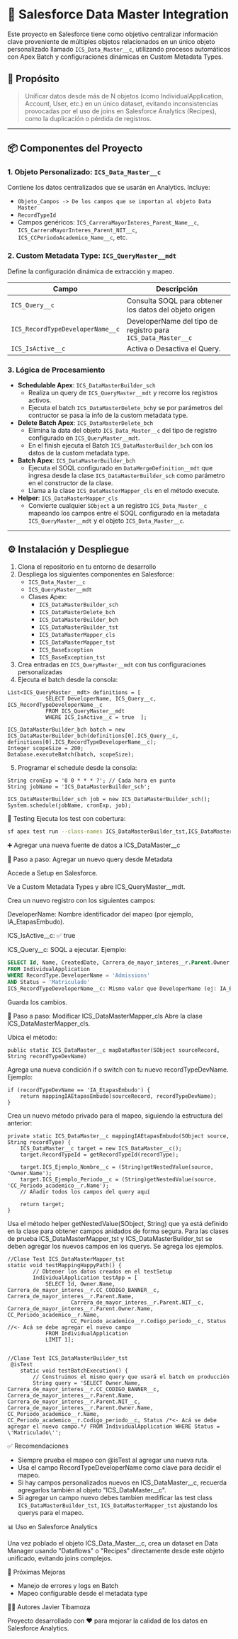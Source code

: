 # 🔄 Salesforce Data Master Integration

Este proyecto en Salesforce tiene como objetivo centralizar información clave proveniente de múltiples objetos relacionados en un único objeto personalizado llamado `ICS_Data_Master__c`, utilizando procesos automáticos con Apex Batch y configuraciones dinámicas en Custom Metadata Types.

## 🧩 Propósito

> Unificar datos desde más de N objetos (como IndividualApplication, Account, User, etc.) en un único dataset, evitando inconsistencias provocadas por el uso de joins en Salesforce Analytics (Recipes), como la duplicación o pérdida de registros.

---

## 📦 Componentes del Proyecto

### 1. Objeto Personalizado: `ICS_Data_Master__c`
Contiene los datos centralizados que se usarán en Analytics. Incluye:
- `Objeto_Campos -> De los campos que se importan al objeto Data Master`
- `RecordTypeId`
- Campos genéricos: `ICS_CarreraMayorInteres_Parent_Name__c`, `ICS_CarreraMayorInteres_Parent_NIT__c`, `ICS_CCPeriodoAcademico_Name__c`, etc.

### 2. Custom Metadata Type: `ICS_QueryMaster__mdt`
Define la configuración dinámica de extracción y mapeo.

| Campo | Descripción |
|-------|-------------|
| `ICS_Query__c` | Consulta SOQL para obtener los datos del objeto origen |
| `ICS_RecordTypeDeveloperName__c` | DeveloperName del tipo de registro para `ICS_Data_Master__c` |
| `ICS_IsActive__c` | Activa o Desactiva el Query. |

### 3. Lógica de Procesamiento

- **Schedulable Apex**: `ICS_DataMasterBuilder_sch`
    - Realiza un query de `ICS_QueryMaster__mdt` y recorre los registros activos.
    - Ejecuta el batch `ICS_DataMasterDelete_bch`y se por parámetros del contructor se pasa la info de la custom metadata type.
- **Delete Batch Apex**: `ICS_DataMasterDelete_bch`
    - Elimina la data del objeto `ICS_Data_Master__c` del tipo de registro configurado en `ICS_QueryMaster__mdt`.
    - En el finish ejecuta el Batch `ICS_DataMasterBuilder_bch` con los datos de la custom metadata type.
- **Batch Apex**: `ICS_DataMasterBuilder_bch`
    - Ejecuta el SOQL configurado en `DataMergeDefinition__mdt` que ingresa desde la clase `ICS_DataMasterBuilder_sch` como parámetro en el constructor de la clase.
    - Llama a la clase `ICS_DataMasterMapper_cls` en el método execute.
- **Helper**: `ICS_DataMasterMapper_cls`
    - Convierte cualquier `SObject` a un registro `ICS_Data_Master__c` mapeando los campos entre el SOQL configurado en la metadata `ICS_QueryMaster__mdt` y el objeto `ICS_Data_Master__c`.

---

## ⚙️ Instalación y Despliegue

1. Clona el repositorio en tu entorno de desarrollo
2. Despliega los siguientes componentes en Salesforce:
   - `ICS_Data_Master__c`
   - `ICS_QueryMaster__mdt`
   - Clases Apex:
     - `ICS_DataMasterBuilder_sch`
     - `ICS_DataMasterDelete_bch`
     - `ICS_DataMasterBuilder_bch`
     - `ICS_DataMasterBuilder_tst`
     - `ICS_DataMasterMapper_cls`
     - `ICS_DataMasterMapper_tst`
     - `ICS_BaseException`
     - `ICS_BaseException_tst`
3. Crea entradas en `ICS_QueryMaster__mdt` con tus configuraciones personalizadas
4. Ejecuta el batch desde la consola:

```apex
List<ICS_QueryMaster__mdt> definitions = [
            SELECT DeveloperName, ICS_Query__c, ICS_RecordTypeDeveloperName__c
            FROM ICS_QueryMaster__mdt 
            WHERE ICS_IsActive__c = true  ];

ICS_DataMasterBuilder_bch batch = new ICS_DataMasterBuilder_bch(definitions[0].ICS_Query__c, definitions[0].ICS_RecordTypeDeveloperName__c);
Integer scopeSize = 200;
Database.executeBatch(batch, scopeSize);
```
5. Programar el schedule desde la consola:

```apex
String cronExp = '0 0 * * * ?'; // Cada hora en punto
String jobName = 'ICS_DataMasterBuilder_sch';

ICS_DataMasterBuilder_sch job = new ICS_DataMasterBuilder_sch();
System.schedule(jobName, cronExp, job);
```

🧪 Testing
Ejecuta los test con cobertura:

```bash
sf apex test run --class-names ICS_DataMasterBuilder_tst,ICS_DataMasterMapper_tst,ICS_BaseException_tst --result-format human --output-dir test-results --wait 10
```

➕ Agregar una nueva fuente de datos a ICS_DataMaster__c

🔁 Paso a paso: Agregar un nuevo query desde Metadata

Accede a Setup en Salesforce.

Ve a Custom Metadata Types y abre ICS_QueryMaster__mdt.

Crea un nuevo registro con los siguientes campos:

DeveloperName: Nombre identificador del mapeo (por ejemplo, IA_EtapasEmbudo).

ICS_IsActive__c: ✅ true

ICS_Query__c: SOQL a ejecutar. Ejemplo:

```sql
SELECT Id, Name, CreatedDate, Carrera_de_mayor_interes__r.Parent.Owner.Name, ...
FROM IndividualApplication
WHERE RecordType.DeveloperName = 'Admissions'
AND Status = 'Matriculado'
ICS_RecordTypeDeveloperName__c: Mismo valor que DeveloperName (ej: IA_EtapasEmbudo)
```
Guarda los cambios.

🧠 Paso a paso: Modificar ICS_DataMasterMapper_cls
Abre la clase ICS_DataMasterMapper_cls.

Ubica el método:

```apex
public static ICS_DataMaster__c mapDataMaster(SObject sourceRecord, String recordTypeDevName)
```
Agrega una nueva condición if o switch con tu nuevo recordTypeDevName. Ejemplo:

```apex
if (recordTypeDevName == 'IA_EtapasEmbudo') {
    return mappingIAEtapasEmbudo(sourceRecord, recordTypeDevName);
}
```
Crea un nuevo método privado para el mapeo, siguiendo la estructura del anterior:

```apex
private static ICS_DataMaster__c mappingIAEtapasEmbudo(SObject source, String recordType) {
    ICS_DataMaster__c target = new ICS_DataMaster__c();
    target.RecordTypeId = getRecordTypeId(recordType);

    target.ICS_Ejemplo_Nombre__c = (String)getNestedValue(source, 'Owner.Name');
    target.ICS_Ejemplo_Periodo__c = (String)getNestedValue(source, 'CC_Periodo_academico__r.Name');
    // Añadir todos los campos del query aquí

    return target;
}
```
Usa el método helper getNestedValue(SObject, String) que ya está definido en la clase para obtener campos anidados de forma segura.
Para las clases de prueba ICS_DataMasterMapper_tst y ICS_DataMasterBuilder_tst se deben agregar los nuevos campos en los querys. Se agrega los ejemplos.
```apex
//Clase Test ICS_DataMasterMapper_tst
static void testMappingHappyPath() {
        // Obtener los datos creados en el testSetup
        IndividualApplication testApp = [
            SELECT Id, Owner.Name, Carrera_de_mayor_interes__r.CC_CODIGO_BANNER__c, Carrera_de_mayor_interes__r.Parent.Name, 
                    Carrera_de_mayor_interes__r.Parent.NIT__c, Carrera_de_mayor_interes__r.Parent.Owner.Name, CC_Periodo_academico__r.Name, 
                    CC_Periodo_academico__r.Codigo_periodo__c, Status //<- Acá se debe agregar el nuevo campo
            FROM IndividualApplication 
            LIMIT 1];


//Clase Test ICS_DataMasterBuilder_tst
 @isTest
    static void testBatchExecution() {
        // Construimos el mismo query que usará el batch en producción
        String query = 'SELECT Owner.Name, Carrera_de_mayor_interes__r.CC_CODIGO_BANNER__c, Carrera_de_mayor_interes__r.Parent.Name, Carrera_de_mayor_interes__r.Parent.NIT__c, Carrera_de_mayor_interes__r.Parent.Owner.Name, CC_Periodo_academico__r.Name, CC_Periodo_academico__r.Codigo_periodo__c, Status /*<- Acá se debe agregar el nuevo campo.*/ FROM IndividualApplication WHERE Status = \'Matriculado\'';
```

✅ Recomendaciones
 - Siempre prueba el mapeo con @isTest al agregar una nueva ruta.
 - Usa el campo RecordTypeDeveloperName como clave para decidir el mapeo.
 - Si hay campos personalizados nuevos en ICS_DataMaster__c, recuerda agregarlos también al objeto "ICS_DataMaster__c".
 - Si agregar un campo nuevo debes tambien medificar las test class `ICS_DataMasterBuilder_tst`, `ICS_DataMasterMapper_tst` ajustando los querys para el mapeo.

📊 Uso en Salesforce Analytics

Una vez poblado el objeto ICS_Data_Master__c, crea un dataset en Data Manager usando "Dataflows" o "Recipes" directamente desde este objeto unificado, evitando joins complejos.

📅 Próximas Mejoras

- Manejo de errores y logs en Batch
- Mapeo configurable desde el metadata type 


👨‍💻 Autores
Javier Tibamoza

Proyecto desarrollado con ❤️ para mejorar la calidad de los datos en Salesforce Analytics.


